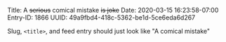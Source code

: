 Title: A ~~serious~~ comical mistake <s>is joke</s>
Date: 2020-03-15 16:23:58-07:00
Entry-ID: 1866
UUID: 49a9fbd4-418c-5362-be1d-5ce6eda6d267

Slug, `<title>`, and feed entry should just look like "A comical mistake"